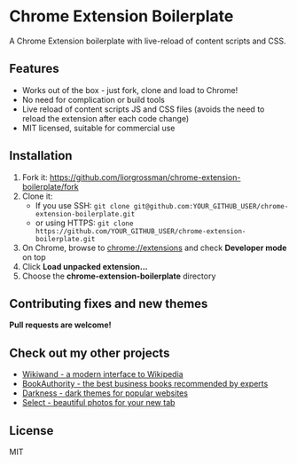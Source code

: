 # Chrome Extension Boilerplate
A Chrome Extension boilerplate with live-reload of content scripts and CSS.

## Features
* Works out of the box - just fork, clone and load to Chrome!
* No need for complication or build tools
* Live reload of content scripts JS and CSS files (avoids the need to reload the extension after each code change)
* MIT licensed, suitable for commercial use

## Installation
1. Fork it: https://github.com/liorgrossman/chrome-extension-boilerplate/fork
1. Clone it:
	* If you use SSH: `git clone git@github.com:YOUR_GITHUB_USER/chrome-extension-boilerplate.git`
 	* or using HTTPS: `git clone https://github.com/YOUR_GITHUB_USER/chrome-extension-boilerplate.git`
1. On Chrome, browse to [chrome://extensions](chrome://extensions) and check **Developer mode** on top
1. Click **Load unpacked extension...**
1. Choose the **chrome-extension-boilerplate** directory

## Contributing fixes and new themes
**Pull requests are welcome!**

## Check out my other projects
* [Wikiwand - a modern interface to Wikipedia](http://www.wikiwand.com)
* [BookAuthority - the best business books recommended by experts](https://bookauthority.org/)
* [Darkness - dark themes for popular websites](https://chrome.google.com/webstore/detail/darkness-beautiful-dark-t/imilbobhamcfahccagbncamhpnbkaenm)
* [Select - beautiful photos for your new tab](https://chrome.google.com/webstore/detail/select-beautiful-photos-f/gidbhaipbdimcjbjkpnhkdhghpbghena)

##  License
MIT
